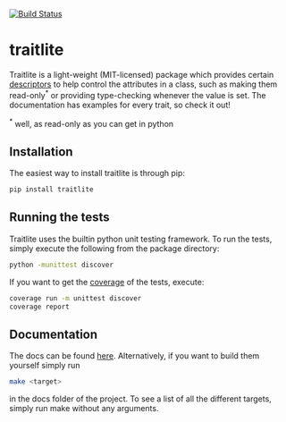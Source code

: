 [![Build Status](https://travis-ci.org/lejar/traitlite.svg?branch=master)](https://travis-ci.org/lejar/traitlite)

# traitlite

Traitlite is a light-weight (MIT-licensed) package which provides certain [descriptors](https://docs.python.org/3/howto/descriptor.html) to help control the attributes in a class, such as making them read-only<sup>\*</sup> or providing type-checking whenever the value is set. The documentation has examples for every trait, so check it out!

<sup>\*</sup> well, as read-only as you can get in python

## Installation

The easiest way to install traitlite is through pip:

```bash
pip install traitlite
```

## Running the tests

Traitlite uses the builtin python unit testing framework. To run the tests, simply execute the following from the package directory:

```bash
python -munittest discover
```

If you want to get the [coverage](https://github.com/nedbat/coveragepy) of the tests, execute:

```bash
coverage run -m unittest discover
coverage report
```

## Documentation

The docs can be found [here](https://traitlite.readthedocs.io/en/latest/). Alternatively, if you want to build them yourself simply run

```bash
make <target>
```
in the docs folder of the project. To see a list of all the different targets, simply run make without any arguments.
